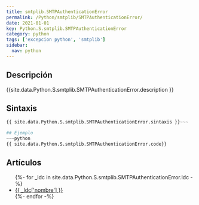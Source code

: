 ```yaml
---
title: smtplib.SMTPAuthenticationError
permalink: /Python/smtplib/SMTPAuthenticationError/
date: 2021-01-01
key: Python.S.smtplib.SMTPAuthenticationError
category: python
tags: ['excepcion python', 'smtplib']
sidebar: 
  nav: python
---
```


## Descripción
{{site.data.Python.S.smtplib.SMTPAuthenticationError.description }}

## Sintaxis
~~~python
{{ site.data.Python.S.smtplib.SMTPAuthenticationError.sintaxis }}~~~

## Ejemplo
~~~python
{{ site.data.Python.S.smtplib.SMTPAuthenticationError.code}}
~~~

## Artículos
<ul>
{%- for _ldc in site.data.Python.S.smtplib.SMTPAuthenticationError.ldc -%}
   <li>
       <a href="{{_ldc['url'] }}">{{ _ldc['nombre'] }}</a>
   </li>
{%- endfor -%}
</ul>
